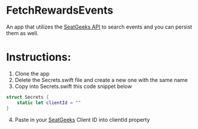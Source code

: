 # FetchRewardsEvents

An app that utilizes the [SeatGeeks API](https://platform.seatgeek.com/) to search events and you can persist them as well.

# Instructions:
1. Clone the app
2. Delete the Secrets.swift file and create a new one with the same name
3. Copy into Secrets.swift this code snippet below

```swift
struct Secrets {
    static let clientId = ""
}
```
4. Paste in your [SeatGeeks](https://seatgeek.com/?next=%2Faccount%2Fdevelop#login) Client ID into clientId property

